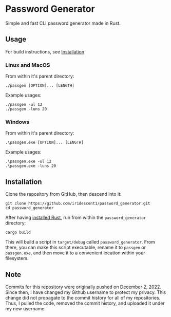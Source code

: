 # Password Generator

Simple and fast CLI password generator made in Rust.

## Usage

For build instructions, see [Installation](#installation)

### Linux and MacOS

From within it's parent directory:
```
./passgen [OPTION]... [LENGTH]
```

Example usages:
```
./passgen -ul 12
./passgen -luns 20
```

### Windows

From within it's parent directory:
```
.\passgen.exe [OPTION]... [LENGTH]
```

Example usages:
```
.\passgen.exe -ul 12
.\passgen.exe -luns 20
```

## Installation

Clone the repository from GitHub, then descend into it:
```
git clone https://github.com/ir1descent1/password_generator.git
cd password_generator
```

After having [installed Rust](https://www.rust-lang.org/tools/install), run from within the `password_generator` directory:
```
cargo build
```

This will build a script in `target/debug` called `password_generator`. From there, you can make this script executable, rename it to `passgen` or `passgen.exe`, and then move it to a convenient location within your filesystem.

## Note

Commits for this repository were originally pushed on December 2, 2022. Since then, I have changed my Github username to protect my privacy. This change did not propagate to the commit history for all of my repositories. Thus, I pulled the code, removed the commit history, and uploaded it under my new username.